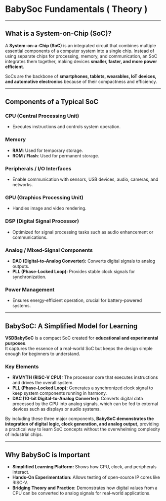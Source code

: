 # BabySoc Fundamentals ( Theory )
----

## What is a System-on-Chip (SoC)?

A **System-on-a-Chip (SoC)** is an integrated circuit that combines multiple essential components of a computer system into a single chip. Instead of using separate chips for processing, memory, and communication, an SoC integrates them together, making devices **smaller, faster, and more power efficient**.

SoCs are the backbone of **smartphones, tablets, wearables, IoT devices, and automotive electronics** because of their compactness and efficiency.

---

## Components of a Typical SoC

### CPU (Central Processing Unit)
- Executes instructions and controls system operation.

### Memory
- **RAM**: Used for temporary storage.  
- **ROM / Flash**: Used for permanent storage.

### Peripherals / I/O Interfaces
- Enable communication with sensors, USB devices, audio, cameras, and networks.

### GPU (Graphics Processing Unit)
- Handles image and video rendering.

### DSP (Digital Signal Processor)
- Optimized for signal processing tasks such as audio enhancement or communications.

### Analog / Mixed-Signal Components
- **DAC (Digital-to-Analog Converter):** Converts digital signals to analog outputs.  
- **PLL (Phase-Locked Loop):** Provides stable clock signals for synchronization.  

### Power Management
- Ensures energy-efficient operation, crucial for battery-powered systems.

---

## BabySoC: A Simplified Model for Learning

**VSDBabySoC** is a compact SoC created for **educational and experimental purposes**.  
It captures the essence of a real-world SoC but keeps the design simple enough for beginners to understand.

### Key Elements
- **RVMYTH (RISC-V CPU):** The processor core that executes instructions and drives the overall system.  
- **PLL (Phase-Locked Loop):** Generates a synchronized clock signal to keep system components running in harmony.  
- **DAC (10-bit Digital-to-Analog Converter):** Converts digital data processed by the CPU into analog signals, which can be fed to external devices such as displays or audio systems.  

By including these three major components, **BabySoC demonstrates the integration of digital logic, clock generation, and analog output**, providing a practical way to learn SoC concepts without the overwhelming complexity of industrial chips.

---

## Why BabySoC is Important

- **Simplified Learning Platform:** Shows how CPU, clock, and peripherals interact.  
- **Hands-On Experimentation:** Allows testing of open-source IP cores like RISC-V.  
- **Bridging Theory and Practice:** Demonstrates how digital values from a CPU can be converted to analog signals for real-world applications.  
